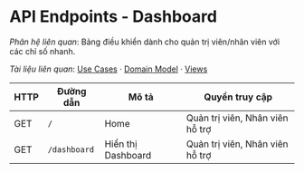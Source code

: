 # API Endpoints - Dashboard

*Phân hệ liên quan*: Bảng điều khiển dành cho quản trị viên/nhân viên với các chỉ số nhanh.

*Tài liệu liên quan*: [Use Cases](../../Domain/Dashboard/UseCases.md) · [Domain Model](../../Domain/Dashboard/DomainModel.mmd) · [Views](../../Domain/Dashboard/Views.md)

| HTTP | Đường dẫn | Mô tả | Quyền truy cập |
| --- | --- | --- | --- |
| GET | `/` | Home | Quản trị viên, Nhân viên hỗ trợ |
| GET | `/dashboard` | Hiển thị Dashboard | Quản trị viên, Nhân viên hỗ trợ |

